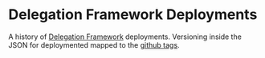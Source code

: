 # Delegation Framework Deployments

A history of [Delegation Framework](https://github.com/metamask/delegation-framework) deployments. Versioning inside the JSON for deploymented mapped to the [github tags](https://github.com/MetaMask/delegation-framework/tags).
